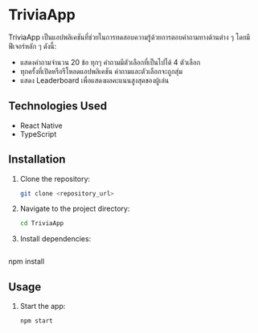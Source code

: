 # TriviaApp

TriviaApp เป็นแอปพลิเคชันที่ช่วยในการทดสอบความรู้ด้วยการตอบคำถามทางด้านต่าง ๆ โดยมีฟีเจอร์หลัก ๆ ดังนี้:

- แสดงคำถามจำนวน 20 ข้อ ทุกๆ คำถามมีตัวเลือกที่เป็นไปได้ 4 ตัวเลือก
- ทุกครั้งที่เปิดหรือรีโหลดแอปพลิเคชัน คำถามและตัวเลือกจะถูกสุ่ม
- แสดง Leaderboard เพื่อแสดงผลคะแนนสูงสุดของผู้เล่น

## Technologies Used

- React Native
- TypeScript

## Installation

1. Clone the repository:

   ```bash
   git clone <repository_url>

2. Navigate to the project directory:

   ```bash
   cd TriviaApp

3. Install dependencies:
   
    ```bash
  npm install


## Usage

1. Start the app:

   ```bash
   npm start

